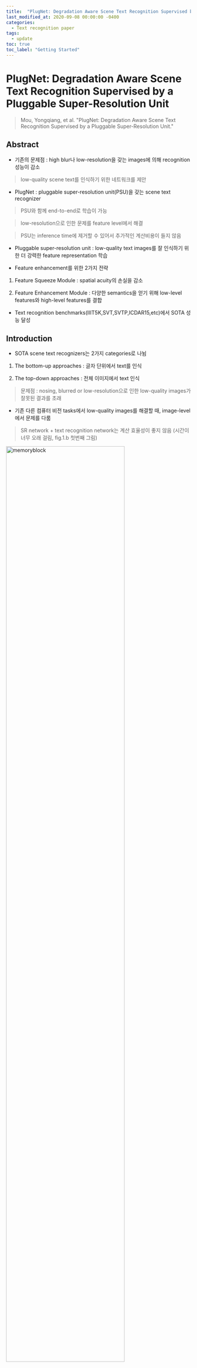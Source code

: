 ```yaml
---
title:  "PlugNet: Degradation Aware Scene Text Recognition Supervised by a Pluggable Super-Resolution Unit review"
last_modified_at: 2020-09-08 00:00:00 -0400
categories: 
  - Text recognition paper
tags:
  - update
toc: true
toc_label: "Getting Started"
---
```


# PlugNet: Degradation Aware Scene Text Recognition Supervised by a Pluggable Super-Resolution Unit
> Mou, Yongqiang, et al. "PlugNet: Degradation Aware Scene Text Recognition Supervised by a Pluggable Super-Resolution Unit."

## Abstract

* 기존의 문제점 : high blur나 low-resolution을 갖는 images에 의해 recognition 성능이 감소

> low-quality scene text를 인식하기 위한 네트워크를 제안

* PlugNet : pluggable super-resolution unit(PSU)을 갖는 scene text recognizer

> PSU와 함께 end-to-end로 학습이 가능

> low-resolution으로 인한 문제를 feature level에서 해결

> PSU는 inference time에 제거할 수 있어서 추가적인 계산비용이 들지 않음

* Pluggable super-resolution unit : low-quality text images를 잘 인식하기 위한 더 강력한 feature representation 학습

* Feature enhancement를 위한 2가지 전략

1) Feature Squeeze Module : spatial acuity의 손실을 감소

2) Feature Enhancement Module : 다양한 semantics을 얻기 위해 low-level features와 high-level features를 결합

* Text recognition benchmarks(IIIT5K,SVT,SVTP,ICDAR15,etc)에서 SOTA 성능 달성

## Introduction

* SOTA scene text recognizers는 2가지 categories로 나뉨

1) The bottom-up approaches : 글자 단위에서 text를 인식

2) The top-down approaches : 전체 이미지에서 text 인식

> 문제점 : nosing, blurred or low-resolution으로 인한 low-quality images가 잘못된 결과를 초래

* 기존 다른 컴퓨터 비전 tasks에서 low-quality images를 해결할 때, image-level에서 문제를 다룸

> SR network + text recognition network는 계산 효율성이 좋지 않음 (시간이 너무 오래 걸림, fig.1.b 첫번째 그림)

<img src="/assets/img/PlugNet/fig1.PNG" width="80%" height="80%" title="70px" alt="memoryblock">

* * *

* 기존의 방식들과 다르게 feature-level에서 degradation images를 해결함 (fig.1 b 두번째 그림)

* pluggable super-resolution unit과 함께 end-to-end 학습이 가능한 scene text recognizer 제안 (PlugNet)

> 4-parts : rectification network - CNN backbone - recognition network - pluggable super-resolution unit(PSU)

> training stage에서 feature quality를 향상시키기 위해 upsampling layers와 적은 convolution layers로 구성된 light-weight pluggable super-resolution unit을 사용

> inference stage에서 PSU를 제거하기 때문에 추가적인 계산 비용은 들지 않음

* 많은 text recognition framework들이 CNN-LSTM을 사용하여 높은 성능을 보임

> 한계 : CNN은 rotation, shift와 같은 spatial-level issues에서 제한된 성능을 보임

> > spatial acuity(예리함)의 손실로 인해 recognition part와 rectified part 모두 효과적인 학습이 어려움

* 최종 one-dimension vectors에서 더 많은 spatial 정보를 유지하기 위해 Feature Squeeze Module을 제안

* Feature Squeeze Module

> feature resolution을 유지하기 위해 마지막 3개의 blocks에서 down-sampling convolution layers를 제거

> feature maps에서 one-dimension vectors를 생성하기 위해, 하나의 1x1 convolution layer와 하나의 reshape layer 사용

> 모든 datasets에서 상당한 성능향상을 보임

* Featrue Pyramid Networks에서 영감을 얻어, Feature Enhancement Module(FEM) 제안

> low-level에서 high-level로 semantics 정보 결합

* The main contributions

1) end-to-end trainable scene text recognizer(PlugNet)

2) feature squeeze module(FSM)

> CNN-based backbone과 LSTM-based recognition model을 연결시키는 방식을 제공하고, 이는 top-down text recognition 방식을 위한 baseline으로 사용될 수 있음

3) feature enhance module(FEM)

> low-level features와 high-level features를 결합시켜 sharing feature maps을 강화시킴

4) the state-of-the-art performance

## Approach

### 3.1 Overall Framework

<img src="/assets/img/PlugNet/fig2.PNG" width="100%" height="100%" title="70px" alt="memoryblock">

* Rectification Network (fig2.a)

> irregular scene text를 rectication 시키기 위한 네트워크

> Aster(irregular scene text recognition에서 높은 성능)와 동일한 방식을 사용함

> 3-parts : localization network - grid generator - sampler 

> 1) localization network : CNN-based network로 input img에서 n개의 control points로 text의 경계선(borders)을 localize

> 2) grid generator : localization 결과를 활용하고, Thin-Plate-Spline(TPS)를 통해 각 pixel에 대한 transformation matrix를 계산

> 3) sampler : rectifed images를 생성

* Sharing CNN Backbone (fig2.b)

<img src="/assets/img/PlugNet/T1.PNG" width="70%" height="70%" title="70px" alt="memoryblock">

> feature를 추출하기 위해 ResNet-based 구조를 사용

> Aster와 비슷한 구조이지만 더 많은 spatial 정보를 유지하기 위해, 마지막 3개의 CNN blocks에서 down-sampling layers를 제거

* Recognition Part (fig2.d,e)

> ESIR, Aster를 따라서 text recognition을 위해 LSTM-based 방식을 사용 (전체 sequences를 학습)

1) Feature Squeeze Module

> sharing CNN backbone에서 나온 features가 입력으로 들어가고, one-dimension vectors 생성

2) Recognition Head : squence-to-sequence 

> two-layer Bidirectional LSTM(BiLSTM) : 양방향 long-range dependencies를 포착하여 강력한 새로운 sequence H 생성 (input과 동일한 길이), encoder

> two-layer attentional LSTM : sequence H를 output sequence Y로 변형시킴, decoder

* Pluggable ST Unit

> FSM에 의해, sharing CNN backbone이 image resolution을 유지할 수 있기 때문에 네트워크에 PSU를 붙이기 쉬움

> high-level features에서 super-resolution images를 만듦
